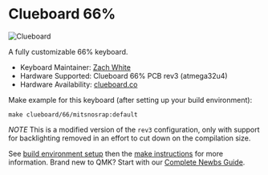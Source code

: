 # Clueboard 66%

![Clueboard](https://i.imgur.com/hLePwJu.jpg)

A fully customizable 66% keyboard.

* Keyboard Maintainer: [Zach White](https://github.com/skullydazed)
* Hardware Supported: Clueboard 66% PCB rev3 (atmega32u4)
* Hardware Availability: [clueboard.co](https://clueboard.co/)

Make example for this keyboard (after setting up your build environment):

    make clueboard/66/mitsnosrap:default

*NOTE*
This is a modified version of the `rev3` configuration, only with support for backlighting removed in an effort to cut down on the compilation size.

See [build environment setup](https://docs.qmk.fm/#/getting_started_build_tools) then the [make instructions](https://docs.qmk.fm/#/getting_started_make_guide) for more information. Brand new to QMK? Start with our [Complete Newbs Guide](https://docs.qmk.fm/#/newbs).

